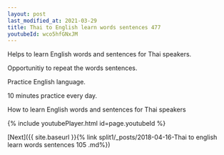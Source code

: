```yaml
---
layout: post
last_modified_at: 2021-03-29
title: Thai to English learn words sentences 477 
youtubeId: wco5hfGNxJM
---
```

 
 
Helps to learn English words and sentences for Thai speakers.

Opportunitiy to repeat the words sentences. 

Practice English language. 
 
10 minutes practice every day. 
 
How to learn English words and sentences for Thai speakers 
 
{% include youtubePlayer.html id=page.youtubeId %}
 
 
[Next]({{ site.baseurl }}{% link  split1/_posts/2018-04-16-Thai to english learn words sentences 105 .md%})
 
